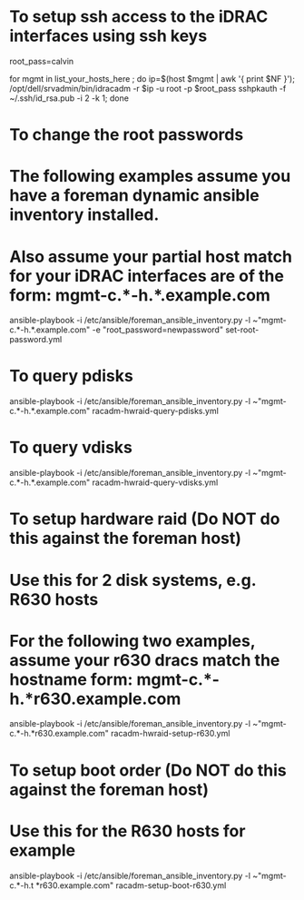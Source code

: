 # To setup ssh access to the iDRAC interfaces using ssh keys

root_pass=calvin

for mgmt in list_your_hosts_here ; do ip=$(host $mgmt | awk '{ print $NF }'); /opt/dell/srvadmin/bin/idracadm -r $ip -u root -p $root_pass sshpkauth -f ~/.ssh/id_rsa.pub -i 2 -k 1; done

# To change the root passwords
# The following examples assume you have a foreman dynamic ansible inventory installed.
# Also assume your partial host match for your iDRAC interfaces are of the form: mgmt-c.\*-h.\*.example.com

ansible-playbook -i /etc/ansible/foreman_ansible_inventory.py -l ~"mgmt-c.\*-h.\*.example.com"  -e "root_password=newpassword" set-root-password.yml

# To query pdisks

ansible-playbook -i /etc/ansible/foreman_ansible_inventory.py -l ~"mgmt-c.\*-h.\*.example.com" racadm-hwraid-query-pdisks.yml

# To query vdisks

ansible-playbook -i /etc/ansible/foreman_ansible_inventory.py -l ~"mgmt-c.\*-h.\*.example.com" racadm-hwraid-query-vdisks.yml

# To setup hardware raid (Do NOT do this against the foreman host)
# Use this for 2 disk systems, e.g. R630 hosts
# For the following two examples, assume your r630 dracs match the hostname form: mgmt-c.*-h.*r630.example.com

ansible-playbook -i /etc/ansible/foreman_ansible_inventory.py -l ~"mgmt-c.\*-h.\*r630.example.com" racadm-hwraid-setup-r630.yml

# To setup boot order (Do NOT do this against the foreman host)
# Use this for the R630 hosts for example

ansible-playbook -i /etc/ansible/foreman_ansible_inventory.py -l ~"mgmt-c.\*-h.t \*r630.example.com" racadm-setup-boot-r630.yml
